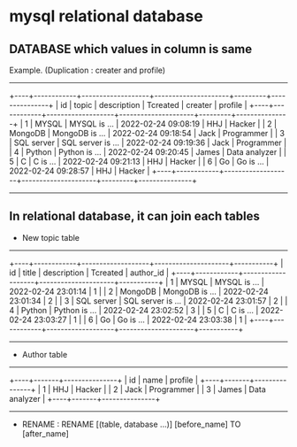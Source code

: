 # mysql relational database

## DATABASE which values in column is same

Example. (Duplication : creater and profile)

---


+----+------------+-------------------+---------------------+---------+---------------+
| id | topic      | description       | Tcreated            | creater | profile       |
+----+------------+-------------------+---------------------+---------+---------------+
|  1 | MYSQL      | MYSQL is ...      | 2022-02-24 09:08:19 | HHJ     | Hacker        |
|  2 | MongoDB    | MongoDB is ...    | 2022-02-24 09:18:54 | Jack    | Programmer    |
|  3 | SQL server | SQL server is ... | 2022-02-24 09:19:36 | Jack    | Programmer    |
|  4 | Python     | Python is ...     | 2022-02-24 09:20:45 | James   | Data analyzer |
|  5 | C          | C is ...          | 2022-02-24 09:21:13 | HHJ     | Hacker        |
|  6 | Go         | Go is ...         | 2022-02-24 09:28:57 | HHJ     | Hacker        |
+----+------------+-------------------+---------------------+---------+---------------+


---


## In relational database, it can join each tables

- New topic table

---

+----+------------+-------------------+---------------------+-----------+
| id | title      | description       | Tcreated            | author_id |
+----+------------+-------------------+---------------------+-----------+
|  1 | MYSQL      | MYSQL is ...      | 2022-02-24 23:01:14 |         1 |
|  2 | MongoDB    | MongoDB is ...    | 2022-02-24 23:01:34 |         2 |
|  3 | SQL server | SQL server is ... | 2022-02-24 23:01:57 |         2 |
|  4 | Python     | Python is ...     | 2022-02-24 23:02:52 |         3 |
|  5 | C          | C is ...          | 2022-02-24 23:03:27 |         1 |
|  6 | Go         | Go is ...         | 2022-02-24 23:03:38 |         1 |
+----+------------+-------------------+---------------------+-----------+

---

- Author table

---

+----+-------+---------------+
| id | name  | profile       |
+----+-------+---------------+
|  1 | HHJ   | Hacker        |
|  2 | Jack  | Programmer    |
|  3 | James | Data analyzer |
+----+-------+---------------+

---

+ RENAME : RENAME [(table, database ...)] [before_name] TO [after_name]